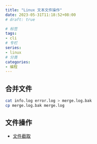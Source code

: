 ```yaml
---
title: "Linux 文本文件操作"
date: 2023-05-31T11:18:52+08:00
# draft: true

# 标签
tags:
- cli
# 专栏
series:
- linux
# 分类
categories:
- 编程
---
```


## 合并文件
```bash
cat info.log error.log > merge.log.bak
cp merge.log.bak merge.log
```

## 文件操作

- [文件截取](https://blog.csdn.net/kangaroo_07/article/details/43733891)